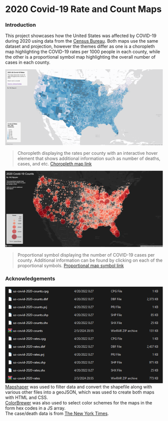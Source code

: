 # 2020 Covid-19 Rate and Count Maps

### Introduction
This project showcases how the United States was affected by COVID-19 during 2020 using data from the [Census Bureau](https://data.census.gov/cedsci/table?g=0100000US.050000&d=ACS%205-Year%20Estimates%20Data%20Profiles&tid=ACSDP5Y2018.DP05&hidePreview=true). Both maps use the same dataset and projection, however the themes differ as one is a choropleth map highlighting the COVID-19 rates per 1000 people in each county, while the other is a proportional symbol map highlighting the overall number of cases in each county.

![choropleth](img\covid19-choropleth.png)
> Choropleth displaying the rates per county with an interactive hover element that shows additional information such as number of deaths, cases, and etc.
[Choropleth map link](https://qnn16.github.io/2020covidratescounts/map1.html)

![proportional_symbol](img\covid19-proportionalsymbol.png)
> Proportional symbol displaying the number of COVID-19 cases per county. Additional information can be found by clicking on each of the proportional symbols.
[Proportional map symbol link](https://qnn16.github.io/2020covidratescounts/map2.html)

### Acknowledgements
![mapshaper files](img\mapshaper.png)
[Mapshaper](https://mapshaper.org/) was used to filter data and convert the shapefile along with various other files into a geoJSON, which was used to create both maps with HTML and CSS. <br />
[ColorBrewer](https://colorbrewer2.org/#type=sequential&scheme=BuGn&n=3) was also used to select color schemes for the maps in the form hex codes in a JS array. <br />
The case/death data is from [The New York Times](https://github.com/nytimes/covid-19-data/blob/43d32dde2f87bd4dafbb7d23f5d9e878124018b8/live/us-counties.csv).
